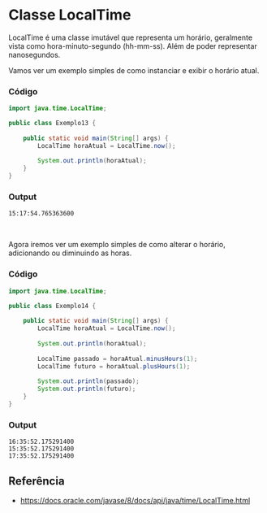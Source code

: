 # Classe LocalTime

LocalTime é uma classe imutável que representa um horário, geralmente vista como hora-minuto-segundo (hh-mm-ss). Além de poder representar nanosegundos.

Vamos ver um exemplo simples de como instanciar e exibir o horário atual.

### Código

```java
import java.time.LocalTime;

public class Exemplo13 {
    
    public static void main(String[] args) {
        LocalTime horaAtual = LocalTime.now();
        
        System.out.println(horaAtual);
    }
}
```

### Output

```
15:17:54.765363600
```


<br/>

Agora iremos ver um exemplo simples de como alterar o horário, adicionando ou diminuindo as horas.

### Código

```java
import java.time.LocalTime;

public class Exemplo14 {
    
    public static void main(String[] args) {
        LocalTime horaAtual = LocalTime.now();
        
        System.out.println(horaAtual);
        
        LocalTime passado = horaAtual.minusHours(1);
        LocalTime futuro = horaAtual.plusHours(1);      
        
        System.out.println(passado);
        System.out.println(futuro);       
    }
}
```

### Output

```
16:35:52.175291400
15:35:52.175291400
17:35:52.175291400   
```

## Referência

* https://docs.oracle.com/javase/8/docs/api/java/time/LocalTime.html
